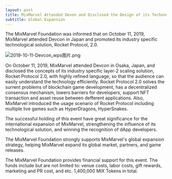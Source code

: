 ```yaml
---
layout: post
title: MixMarvel Attended Devon and Disclosed the Design of its Techonological Solution
subtitle: Global Expansion
---
```


The MixMarvel Foundation was informed that on October 11, 2019, MixMarvel attended Devcon in Japan and promoted its industry specific technological solution, Rocket Protocol, 2.0. 

![2019-10-11-Devcon_wps图片.png](https://i.loli.net/2020/02/21/qnmDsUkyILJXbx8.png)

On October 11, 2019, MixMarvel attended Devcon in Osaka, Japan, and disclosed the concepts of its industry specific layer-2 scaling solution, Rocket Protocol 2.0, with highly refined language, so that the audience can easily understand the technology efficiently. Rocket Protocol 2.0 solves the surrent problems of blockchain game development, has a decentralized consensus mechanism, lowers barriers for developers, support NFT transaction and asset reuse between defferent applications. Also, MixMarvel introduced the usage scenario of Rocket Protocol including multiple live games such as HyperDragons, HyperSnakes. 

The successful holding of this event have great significance for the international expansion of MixMarvel, strengthening the influence of its technological solution, and winning the recognition of dApp developers. 

The MixMarvel Foundation strongly supports MixMarvel's global expansion strategy, helping MixMarvel expand its global market, partners, and game releases. 

The MixMarvel Foundation provides financial support for this event. The funds include but are not limited to: venue costs, labor costs, gift rewards, marketing and PR cost, and etc. 1,400,000 MIX Tokens in total. 
